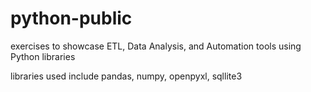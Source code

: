 # python-public
exercises to showcase ETL, Data Analysis, and Automation tools using Python libraries

libraries used include pandas, numpy, openpyxl, sqllite3
